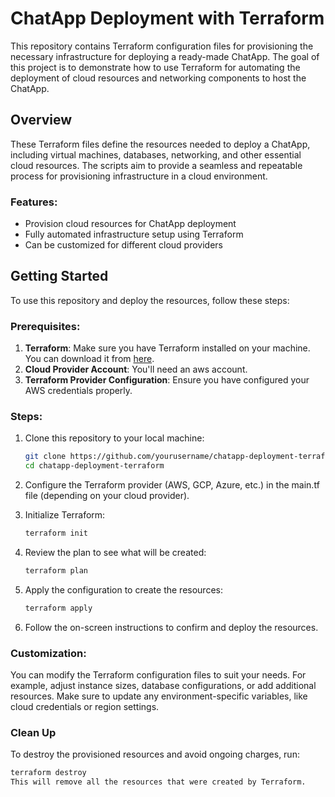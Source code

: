 # ChatApp Deployment with Terraform

This repository contains Terraform configuration files for provisioning the necessary infrastructure for deploying a ready-made ChatApp. The goal of this project is to demonstrate how to use Terraform for automating the deployment of cloud resources and networking components to host the ChatApp.

## Overview

These Terraform files define the resources needed to deploy a ChatApp, including virtual machines, databases, networking, and other essential cloud resources. The scripts aim to provide a seamless and repeatable process for provisioning infrastructure in a cloud environment.

### Features:
- Provision cloud resources for ChatApp deployment
- Fully automated infrastructure setup using Terraform
- Can be customized for different cloud providers

## Getting Started

To use this repository and deploy the resources, follow these steps:

### Prerequisites:
1. **Terraform**: Make sure you have Terraform installed on your machine. You can download it from [here](https://www.terraform.io/downloads.html).
2. **Cloud Provider Account**: You'll need an aws account.
3. **Terraform Provider Configuration**: Ensure you have configured your AWS credentials properly.

### Steps:

1. Clone this repository to your local machine:
   ```bash
   git clone https://github.com/yourusername/chatapp-deployment-terraform.git
   cd chatapp-deployment-terraform

2. Configure the Terraform provider (AWS, GCP, Azure, etc.) in the main.tf file (depending on your cloud provider).

3. Initialize Terraform:
   ```bash
   terraform init

4. Review the plan to see what will be created:
   ```bash
   terraform plan

5. Apply the configuration to create the resources:
   ```bash
   terraform apply

6. Follow the on-screen instructions to confirm and deploy the resources.

### Customization:
You can modify the Terraform configuration files to suit your needs. For example, adjust instance sizes, database configurations, or add additional resources.
Make sure to update any environment-specific variables, like cloud credentials or region settings.

### Clean Up
To destroy the provisioned resources and avoid ongoing charges, run:
   ```bash
   terraform destroy
This will remove all the resources that were created by Terraform.
